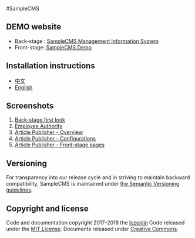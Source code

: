 #SampleCMS

## DEMO website

* Back-stage : [SampleCMS Management Information System](https://samplecmsonazure.azurewebsites.net/Management/Login.aspx)
* Front-stage: [SampleCMS Demo](http://samplecmsonazure.azurewebsites.net)

## Installation instructions

* [中文](./Website_Installation_instructions_zhTW.txt)
* [English](./Website_Installation_instructions_en.txt)

## Screenshots

1. [Back-stage first look](http://lozenlin.blogspot.tw/2017/11/108-hours.html)
2. [Employee Authority](https://lozenlin.blogspot.tw/2017/11/177-hours.html)
3. [Article Publisher - Overview](http://lozenlin.blogspot.tw/2018/01/352-hours-1.html)
4. [Article Publisher - Configurations](http://lozenlin.blogspot.tw/2018/01/352-hours-2.html)
5. [Article Publisher - Front-stage pages](https://lozenlin.blogspot.tw/2018/01/352-hours-3.html)

## Versioning

For transparency into our release cycle and in striving to maintain backward compatibility, SampleCMS is maintained under [the Semantic Versioning guidelines](http://semver.org/). 

## Copyright and license

Code and documentation copyright 2017-2018 the [lozenlin](https://github.com/lozenlin) Code released under the [MIT License](https://github.com/lozenlin/SampleCMS/blob/master/LICENSE). Documents released under [Creative Commons](https://creativecommons.org/licenses/by/4.0/).
